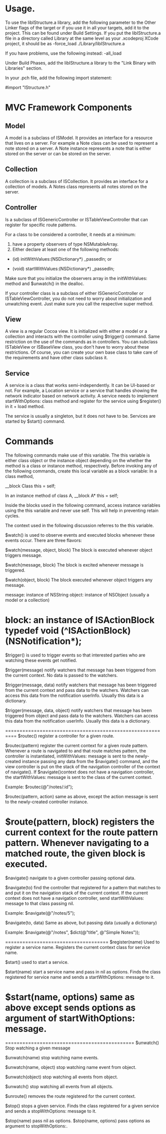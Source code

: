 Usage.
======

To use the libIStructure.a library, add the following parameter to the
Other Linker flags of the target or if you use it in all your targets, add
it to the project. This can be found under Build Settings.
If you put the libIStructure.a file in a directory called Library at the same
level as your .xcodeproj XCode project, it should be as
-force_load ./Library/libIStructure.a

If you have problems, use the following instead:
-all_load

Under Build Phases, add the libIStructure.a library to the "Link Binary with Libraries" section.

In your .pch file, add the following import statement:

#import "IStructure.h"

MVC Framework Components
========================

Model
-----

A model is a subclass of ISModel.
It provides an interface for a resource that lives on a server.
For example a Note class can be used to represent a note
stored on a server. A Note instance represents a note that is either
stored on the server or can be stored on the server.

Collection
----------

A collection is a subclass of ISCollection.
It provides an interface for a collection of models.
A Notes class represents all notes stored on the server.


Controller
----------

Is a subclass of ISGenericController or ISTableViewController
that can register for specific route patterns.

For a class to be considered a controller, it needs at a minimum:
1) have a property observers of type NSMutableArray.
2) Either declare at least one of the following methods:

- (id) initWithValues:(NSDictionary*) _passedIn;
or
+ (void) startWithValues:(NSDictionary*) _passedIn;

Make sure that you initialize the observers array in the initWithValues: method
and $unwatch() in the dealloc.

If your controller class is a subclass of either ISGenericController or ISTableViewController, you do not need to worry about initialization and unwatching event. Just make sure you call the respective super method.

View
----

A view is a regular Cocoa view. It is initialized with either a model or a collection and interacts with the controller using $trigger() command.
Same restriction on the use of the commands as in controllers. You can subclass ISTableView or ISBaseView class, you don't have to worry about these restrictions.
Of course, you can create your own base class to take care of the requirements and have other class subclass it.


Service
-------

A service is a class that works semi-independently. It can be UI-based or not.
For example, a Location service or a service that handles showing the
network indicator based on network activity.
A service needs to implement startWithOptions: class method and register for
the service using $register() in it + load method.

The service is usually a singleton, but it does not have to be.
Services are started by $start() command.


Commands
========
The following commands make use of this variable.
The this variable is either class object or the instance object
depending on the whether the method is a class or instance method,
respectively. Before invoking any of the following commands, create this
local variable as a block variable:
In a class method,

__block Class this = self;

In an instance method of class A,
__block A* this = self;

Inside the blocks used in the following command, access instance variables
using the this variable and never use self. This will help in preventing retain cycles.

The context used in the following discussion referres to the this variable.


$watch() is used to observe events and executed blocks whenever
these events occur. There are three flavors:

$watch(message, object, block)
The block is executed whenever object triggers message.

$watch(message, block)
The block is excited whenever message is triggered.

$watch(object, block)
The block executed whenever object triggers any message.

message: instance of NSString
object: instance of NSObject (usually a model or a collection)

block: an instance of ISActionBlock
typedef void (^ISActionBlock)(NSNotification*);
==========================================================

$trigger() is used to trigger events so that interested parties who are watching these events get notified.

$trigger(message)
notify watchers that message has been triggered from the current context.
No data is passed to the watchers.

$trigger(message, data)
notify watchers that message has been triggered from the current context and pass data to the watchers. Watchers can access this data from the notification userInfo.
Usually this data is a dictionary.

$trigger(message, data, object)
notify watchers that message has been triggered from object and pass data to the watchers. Watchers can access this data from the notification userInfo.
Usually this data is a dictionary.

==========================================================
$routec()
register a controller for a given route.

$routec(pattern)
register the current context for a given route pattern. Whenever a route is navigated to and that route matches pattern, the controller is instantiated,
initWithValues: message is sent to the newly-created instance passing any data from the $navigate() command, and the view controller is put on the stack of the navigation controller of the context of navigate(). If $navigate()context does not have a navigation controller, the startWithValues: message is sent to the class of the current context.

Example:
$routec(@"/notes/:id");


$routec(pattern, action)
same as above, except the action message is sent to the newly-created controller instance.


$route(pattern, block)
registers the current context for the route pattern pattern.
Whenever navigating to a matched route, the given block is executed.
==========================================

$navigate()
navigate to a given controller passing optional data.

$navigate(to)
find the controller that registered for a pattern that matches to and put it on the navigation stack of the current context. If the current context does not have a navigation controller, send startWithValues: message to that class passing nil.

Example:
$navigate(@"/notes/5");

$navigate(to, data)
Same as above, but passing data (usually a dictionary)

Example:
$navigate(@"/notes", $dict(@"title", @"Simple Notes"));

====================================
$register(name)
Used to register a service name.
Registers the current context class for service name.

$start()
used to start a service.

$start(name)
start a service name and pass in nil as options.
Finds the class registered for service name and
sends a startWithOptions: message to it.

$start(name, options)
same as above except sends options as argument of
startWithOptions: message.
=============================================
=============================================
$unwatch()
Stop watching a given message

$unwatch(name)
stop watching name events.

$unwatch(name, object)
stop watching name event from object.

$unwatch(object)
stop watching all events from object.

$unwatch()
stop watching all events from all objects.



$unroute()
removes the route registered for the current context.


$stop()
stops a given service. Finds the class registered for a given service and
sends a stopWithOptions: message to it.

$stop(name)
pass nil as options.
$stop(name, options)
pass options as argument to stopWithOptions:.